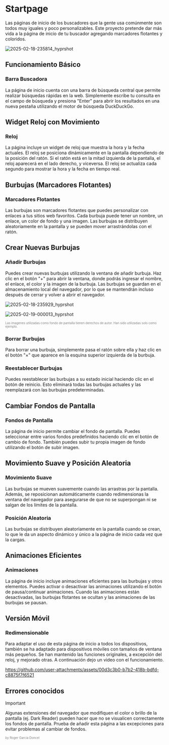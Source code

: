 # Startpage

Las páginas de inicio de los buscadores que la gente usa comúnmente son todos muy iguales y poco personalizables. Este proyecto pretende dar más vida a la página de inicio de tu buscador agregando marcadores flotantes y coloridos.

![2025-02-18-235814_hyprshot](https://github.com/user-attachments/assets/9196d540-0c9e-4218-8ea4-1d18980b1aa7)


## Funcionamiento Básico

### Barra Buscadora

La página de inicio cuenta con una barra de búsqueda central que permite realizar búsquedas rápidas en la web. Simplemente escribe tu consulta en el campo de búsqueda y presiona "Enter" para abrir los resultados en una nueva pestaña utilizando el motor de búsqueda DuckDuckGo.

## Widget Reloj con Movimiento

### Reloj

La página incluye un widget de reloj que muestra la hora y la fecha actuales. El reloj se posiciona dinámicamente en la pantalla dependiendo de la posición del ratón. Si el ratón está en la mitad izquierda de la pantalla, el reloj aparecerá en el lado derecho, y viceversa. El reloj se actualiza cada segundo para mostrar la hora y la fecha en tiempo real.

## Burbujas (Marcadores Flotantes)

### Marcadores Flotantes

Las burbujas son marcadores flotantes que puedes personalizar con enlaces a tus sitios web favoritos. Cada burbuja puede tener un nombre, un enlace, un color de fondo y una imagen. Las burbujas se distribuyen aleatoriamente en la pantalla y se pueden mover arrastrándolas con el ratón.

## Crear Nuevas Burbujas

### Añadir Burbujas

Puedes crear nuevas burbujas utilizando la ventana de añadir burbuja. Haz clic en el botón "+" para abrir la ventana, donde podrás ingresar el nombre, el enlace, el color y la imagen de la burbuja. Las burbujas se guardan en el almacenamiento local del navegador, por lo que se mantendrán incluso después de cerrar y volver a abrir el navegador. 

![2025-02-18-235929_hyprshot](https://github.com/user-attachments/assets/4957b466-715f-4fb5-9cde-b88a40cdde48)


![2025-02-19-000013_hyprshot](https://github.com/user-attachments/assets/467fb764-eaf0-46a2-a9d6-cb7aaf953203)

<sup><sup style="color: grey;">Las imagenes utilizadas como fondo de pantalla tienen derechos de autor. Han sido utilizadas solo como ejemplo.</sup></sup>

### Borrar Burbujas

Para borrar una burbuja, simplemente pasa el ratón sobre ella y haz clic en el botón "×" que aparece en la esquina superior izquierda de la burbuja.

### Reestablecer Burbujas

Puedes reestablecer las burbujas a su estado inicial haciendo clic en el botón de reinicio. Esto eliminará todas las burbujas actuales y las reemplazará con las burbujas predeterminadas.

## Cambiar Fondos de Pantalla

### Fondos de Pantalla

La página de inicio permite cambiar el fondo de pantalla. Puedes seleccionar entre varios fondos predefinidos haciendo clic en el botón de cambio de fondo. También puedes subir tu propia imagen de fondo utilizando el botón de subir imagen.

## Movimiento Suave y Posición Aleatoria

### Movimiento Suave

Las burbujas se mueven suavemente cuando las arrastras por la pantalla. Además, se reposicionan automáticamente cuando redimensionas la ventana del navegador para asegurarse de que no se superpongan ni se salgan de los límites de la pantalla.

### Posición Aleatoria

Las burbujas se distribuyen aleatoriamente en la pantalla cuando se crean, lo que le da un aspecto dinámico y único a la página de inicio cada vez que la cargas.

## Animaciones Eficientes

### Animaciones

La página de inicio incluye animaciones eficientes para las burbujas y otros elementos. Puedes activar o desactivar las animaciones utilizando el botón de pausa/continuar animaciones. Cuando las animaciones están desactivadas, las burbujas flotantes se ocultan y las animaciones de las burbujas se pausan.

## Versión Móvil 

### Redimensionable

Para adaptar el uso de esta página de inicio a todos los dispositivos, también se ha adaptado para dispositivos móviles con tamaños de ventana más pequeños. Se han mantenido las funciones originales, a excepción del reloj, y mejorado otras. A continuación dejo un video con el funcionamiento.

https://github.com/user-attachments/assets/00d3c3b0-b7b2-418b-bdfd-c8875f7f6521

## Errores conocidos

> [!IMPORTANT]  
> Algunas extensiones del navegador que modifiquen el color o brillo de la pantalla (ej. Dark Reader) pueden hacer que no se visualicen correctamente los fondos de pantalla. Prueba de añadir esta página a las excepciones para evitar problemas al cambiar de fondos.

<sup><sup style="color: grey;">by Roger García Doncel</sup></sup>
